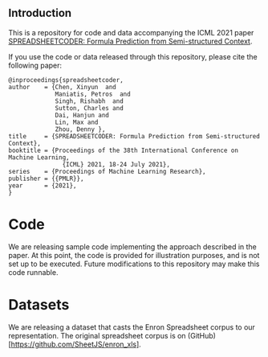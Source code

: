 ## Introduction

This is a repository for code and data accompanying the ICML 2021 paper
[SPREADSHEETCODER: Formula Prediction from Semi-structured Context](https://arxiv.org/abs/2106.15339).

If you use the code or data released through this repository, please
cite the following paper:
```
@inproceedings{spreadsheetcoder,
author    = {Chen, Xinyun  and
             Maniatis, Petros  and
             Singh, Rishabh  and
             Sutton, Charles and
             Dai, Hanjun and
             Lin, Max and
             Zhou, Denny },
title     = {SPREADSHEETCODER: Formula Prediction from Semi-structured Context},
booktitle = {Proceedings of the 38th International Conference on Machine Learning,
               {ICML} 2021, 18-24 July 2021},
series    = {Proceedings of Machine Learning Research},
publisher = {{PMLR}},
year      = {2021},
}
```

# Code

We are releasing sample code implementing the approach described in the paper.
At this point, the code is provided for illustration purposes, and is not
set up to be executed. Future modifications to this repository may make this
code runnable.


# Datasets

We are releasing a dataset that casts the Enron Spreadsheet corpus to our
representation. The original spreadsheet corpus is on (GitHub)[https://github.com/SheetJS/enron_xls].


